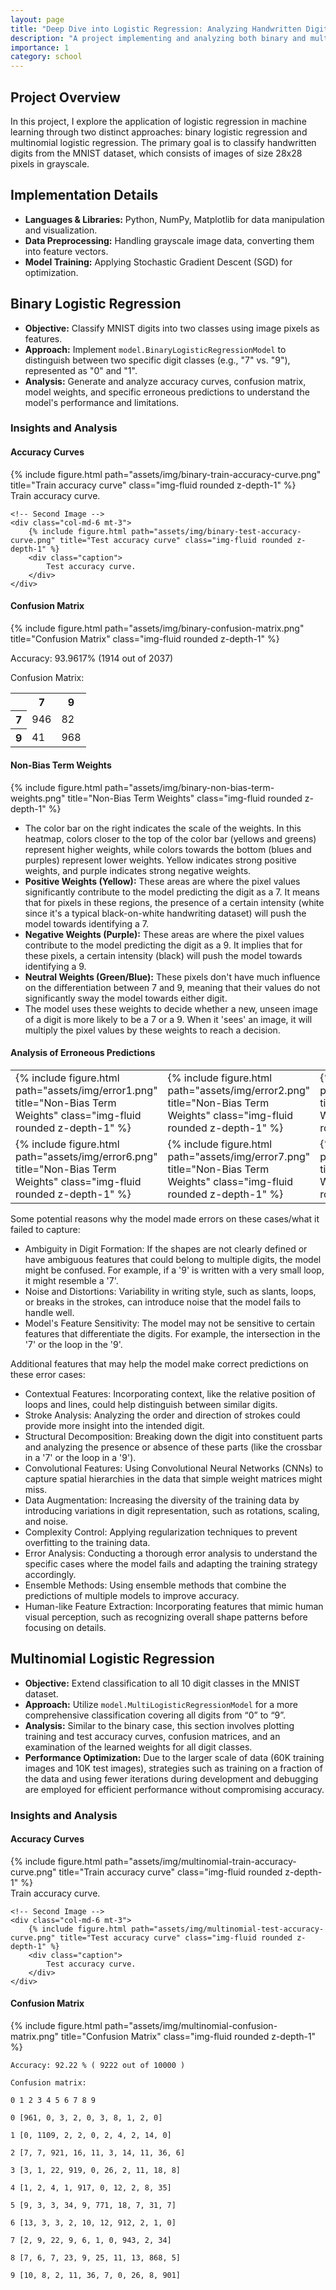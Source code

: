 ```yaml
---
layout: page
title: "Deep Dive into Logistic Regression: Analyzing Handwritten Digits"
description: "A project implementing and analyzing both binary and multinomial logistic regression models to classify handwritten digits from the MNIST dataset<br><b>Using: </b><em>Logistic Regression, Python, NumPy, Matplotlib</em>"
importance: 1
category: school
---
```


## Project Overview

In this project, I explore the application of logistic regression in machine learning through two distinct approaches: binary logistic regression and multinomial logistic regression. The primary goal is to classify handwritten digits from the MNIST dataset, which consists of images of size 28x28 pixels in grayscale.

## Implementation Details

- <b>Languages & Libraries:</b> Python, NumPy, Matplotlib for data manipulation and visualization.
- <b>Data Preprocessing:</b> Handling grayscale image data, converting them into feature vectors.
- <b>Model Training:</b> Applying Stochastic Gradient Descent (SGD) for optimization.

## Binary Logistic Regression

- <b>Objective:</b> Classify MNIST digits into two classes using image pixels as features.
- <b>Approach:</b> Implement `model.BinaryLogisticRegressionModel` to distinguish between two specific digit classes (e.g., "7" vs. "9"), represented as "0" and "1".
- <b>Analysis:</b> Generate and analyze accuracy curves, confusion matrix, model weights, and specific erroneous predictions to understand the model's performance and limitations.

### Insights and Analysis

#### Accuracy Curves

<div class="row">
    <!-- First Image -->
    <div class="col-md-6 mt-3">
        {% include figure.html path="assets/img/binary-train-accuracy-curve.png" title="Train accuracy curve" class="img-fluid rounded z-depth-1" %}
        <div class="caption">
            Train accuracy curve.
        </div>
    </div>

    <!-- Second Image -->
    <div class="col-md-6 mt-3">
        {% include figure.html path="assets/img/binary-test-accuracy-curve.png" title="Test accuracy curve" class="img-fluid rounded z-depth-1" %}
        <div class="caption">
            Test accuracy curve.
        </div>
    </div>
</div>

#### Confusion Matrix

<div class="row">
    <div class="col-sm mt-3 mt-md-0">
        {% include figure.html path="assets/img/binary-confusion-matrix.png" title="Confusion Matrix" class="img-fluid rounded z-depth-1" %}
    </div>
</div>

Accuracy: 93.9617% (1914 out of 2037)

Confusion Matrix:
<table>
    <tr>
        <th></th>
        <th>7</th>
        <th>9</th>
    </tr>
    <tr>
        <th>7</th>
        <td>946</td>
        <td>82</td>
    </tr>
    <tr>
        <th>9</th>
        <td>41</td>
        <td>968</td>
    </tr>
</table>

#### Non-Bias Term Weights

<div class="row">
    <div class="col-sm mt-3 mt-md-0">
        {% include figure.html path="assets/img/binary-non-bias-term-weights.png" title="Non-Bias Term Weights" class="img-fluid rounded z-depth-1" %}
    </div>
</div>

- The color bar on the right indicates the scale of the weights. In this heatmap, colors closer to the top of the color bar (yellows and greens) represent higher weights, while colors towards the bottom (blues and purples) represent lower weights. Yellow indicates strong positive weights, and purple indicates strong negative weights.
- <b>Positive Weights (Yellow):</b> These areas are where the pixel values significantly contribute to the model predicting the digit as a 7. It means that for pixels in these regions, the presence of a certain intensity (white since it's a typical black-on-white handwriting dataset) will push the model towards identifying a 7.
- <b>Negative Weights (Purple):</b> These areas are where the pixel values contribute to the model predicting the digit as a 9. It implies that for these pixels, a certain intensity (black) will push the model towards identifying a 9.
- <b>Neutral Weights (Green/Blue):</b> These pixels don't have much influence on the differentiation between 7 and 9, meaning that their values do not significantly sway the model towards either digit.
- The model uses these weights to decide whether a new, unseen image of a digit is more likely to be a 7 or a 9. When it 'sees' an image, it will multiply the pixel values by these weights to reach a decision.

#### Analysis of Erroneous Predictions

<table>
    <tr>
        <td>{% include figure.html path="assets/img/error1.png" title="Non-Bias Term Weights" class="img-fluid rounded z-depth-1" %}</td>
        <td>{% include figure.html path="assets/img/error2.png" title="Non-Bias Term Weights" class="img-fluid rounded z-depth-1" %}</td>
        <td>{% include figure.html path="assets/img/error3.png" title="Non-Bias Term Weights" class="img-fluid rounded z-depth-1" %}</td>
        <td>{% include figure.html path="assets/img/error4.png" title="Non-Bias Term Weights" class="img-fluid rounded z-depth-1" %}</td>
        <td>{% include figure.html path="assets/img/error5.png" title="Non-Bias Term Weights" class="img-fluid rounded z-depth-1" %}</td>
    </tr>
    <tr>
        <td>{% include figure.html path="assets/img/error6.png" title="Non-Bias Term Weights" class="img-fluid rounded z-depth-1" %}</td>
        <td>{% include figure.html path="assets/img/error7.png" title="Non-Bias Term Weights" class="img-fluid rounded z-depth-1" %}</td>
        <td>{% include figure.html path="assets/img/error8.png" title="Non-Bias Term Weights" class="img-fluid rounded z-depth-1" %}</td>
        <td>{% include figure.html path="assets/img/error9.png" title="Non-Bias Term Weights" class="img-fluid rounded z-depth-1" %}</td>
        <td>{% include figure.html path="assets/img/error10.png" title="Non-Bias Term Weights" class="img-fluid rounded z-depth-1" %}</td>
    </tr>
</table>

Some potential reasons why the model made errors on these cases/what it failed to capture:
- Ambiguity in Digit Formation: If the shapes are not clearly defined or have ambiguous features that could belong to multiple digits, the model might be confused. For example, if a '9' is written with a very small loop, it might resemble a '7'.
- Noise and Distortions: Variability in writing style, such as slants, loops, or breaks in the strokes, can introduce noise that the model fails to handle well.
- Model's Feature Sensitivity: The model may not be sensitive to certain features that differentiate the digits. For example, the intersection in the '7' or the loop in the '9'.

Additional features that may help the model make correct predictions on these error cases:
- Contextual Features: Incorporating context, like the relative position of loops and lines, could help distinguish between similar digits.
- Stroke Analysis: Analyzing the order and direction of strokes could provide more insight into the intended digit.
- Structural Decomposition: Breaking down the digit into constituent parts and analyzing the presence or absence of these parts (like the crossbar in a '7' or the loop in a '9').
- Convolutional Features: Using Convolutional Neural Networks (CNNs) to capture spatial hierarchies in the data that simple weight matrices might miss.
- Data Augmentation: Increasing the diversity of the training data by introducing variations in digit representation, such as rotations, scaling, and noise.
- Complexity Control: Applying regularization techniques to prevent overfitting to the training data.
- Error Analysis: Conducting a thorough error analysis to understand the specific cases where the model fails and adapting the training strategy accordingly.
- Ensemble Methods: Using ensemble methods that combine the predictions of multiple models to improve accuracy.
- Human-like Feature Extraction: Incorporating features that mimic human visual perception, such as recognizing overall shape patterns before focusing on details.

## Multinomial Logistic Regression

- <b>Objective:</b> Extend classification to all 10 digit classes in the MNIST dataset.
- <b>Approach:</b> Utilize `model.MultiLogisticRegressionModel` for a more comprehensive classification covering all digits from “0” to “9”.
- <b>Analysis:</b> Similar to the binary case, this section involves plotting training and test accuracy curves, confusion matrices, and an examination of the learned weights for all digit classes.
- <b>Performance Optimization:</b> Due to the larger scale of data (60K training images and 10K test images), strategies such as training on a fraction of the data and using fewer iterations during development and debugging are employed for efficient performance without compromising accuracy​.

### Insights and Analysis

#### Accuracy Curves

<div class="row">
    <!-- First Image -->
    <div class="col-md-6 mt-3">
        {% include figure.html path="assets/img/multinomial-train-accuracy-curve.png" title="Train accuracy curve" class="img-fluid rounded z-depth-1" %}
        <div class="caption">
            Train accuracy curve.
        </div>
    </div>

    <!-- Second Image -->
    <div class="col-md-6 mt-3">
        {% include figure.html path="assets/img/multinomial-test-accuracy-curve.png" title="Test accuracy curve" class="img-fluid rounded z-depth-1" %}
        <div class="caption">
            Test accuracy curve.
        </div>
    </div>
</div>

#### Confusion Matrix

<div class="row">
    <div class="col-sm mt-3 mt-md-0">
        {% include figure.html path="assets/img/multinomial-confusion-matrix.png" title="Confusion Matrix" class="img-fluid rounded z-depth-1" %}
    </div>
</div>

`Accuracy: 92.22 % ( 9222 out of 10000 )`

`Confusion matrix:`

`0 1 2 3 4 5 6 7 8 9`

`0 [961, 0, 3, 2, 0, 3, 8, 1, 2, 0]`

`1 [0, 1109, 2, 2, 0, 2, 4, 2, 14, 0]`

`2 [7, 7, 921, 16, 11, 3, 14, 11, 36, 6]`

`3 [3, 1, 22, 919, 0, 26, 2, 11, 18, 8]`

`4 [1, 2, 4, 1, 917, 0, 12, 2, 8, 35]`

`5 [9, 3, 3, 34, 9, 771, 18, 7, 31, 7]`

`6 [13, 3, 3, 2, 10, 12, 912, 2, 1, 0]`

`7 [2, 9, 22, 9, 6, 1, 0, 943, 2, 34]`

`8 [7, 6, 7, 23, 9, 25, 11, 13, 868, 5]`

`9 [10, 8, 2, 11, 36, 7, 0, 26, 8, 901]`